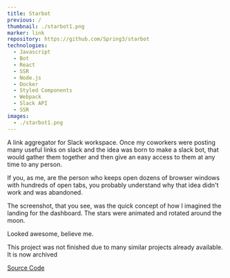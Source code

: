 ```yaml
---
title: Starbot
previous: /
thumbnail: ./starbot1.png
marker: link
repository: https://github.com/Spring3/starbot
technologies:
  - Javascript
  - Bot
  - React
  - SSR
  - Node.js
  - Docker
  - Styled Components
  - Webpack
  - Slack API
  - SSR
images:
  - ./starbot1.png
---
```


A link aggregator for Slack workspace. Once my coworkers were posting many useful links on slack and the idea was born to make a slack bot, that would gather them together and then give an easy access to them at any time to any person.

If you, as me, are the person who keeps open dozens of browser windows with hundreds of open tabs, you probably understand why that idea didn't work and was abandoned.

The screenshot, that you see, was the quick concept of how I imagined the landing for the dashboard. The stars were animated and rotated around the moon.

Looked awesome, believe me.

This project was not finished due to many similar projects already available. It is now archived

[Source Code](https://github.com/Spring3/starbot)
